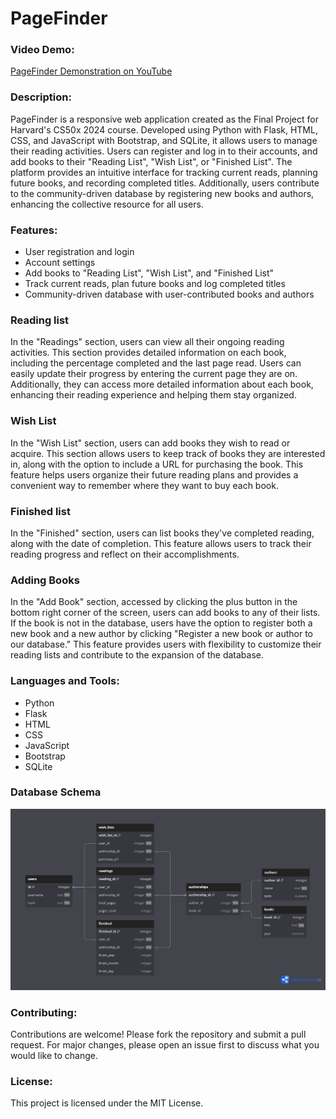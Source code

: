 # PageFinder

### Video Demo:
[PageFinder Demonstration on YouTube](https://youtu.be/tuKbJ0SmAjI)

### Description:
PageFinder is a responsive web application created as the Final Project for Harvard's CS50x 2024 course. Developed using Python with Flask, HTML, CSS, and JavaScript with Bootstrap, and SQLite, it allows users to manage their reading activities. Users can register and log in to their accounts, and add books to their "Reading List", "Wish List", or "Finished List". The platform provides an intuitive interface for tracking current reads, planning future books, and recording completed titles. Additionally, users contribute to the community-driven database by registering new books and authors, enhancing the collective resource for all users.

### Features:
- User registration and login
- Account settings
- Add books to "Reading List", "Wish List", and "Finished List"
- Track current reads, plan future books and log completed titles
- Community-driven database with user-contributed books and authors

### Reading list
In the "Readings" section, users can view all their ongoing reading activities. This section provides detailed information on each book, including the percentage completed and the last page read. Users can easily update their progress by entering the current page they are on. Additionally, they can access more detailed information about each book, enhancing their reading experience and helping them stay organized.

### Wish List
In the "Wish List" section, users can add books they wish to read or acquire. This section allows users to keep track of books they are interested in, along with the option to include a URL for purchasing the book. This feature helps users organize their future reading plans and provides a convenient way to remember where they want to buy each book.

### Finished list
In the "Finished" section, users can list books they've completed reading, along with the date of completion. This feature allows users to track their reading progress and reflect on their accomplishments.

### Adding Books
In the "Add Book" section, accessed by clicking the plus button in the bottom right corner of the screen, users can add books to any of their lists. If the book is not in the database, users have the option to register both a new book and a new author by clicking "Register a new book or author to our database." This feature provides users with flexibility to customize their reading lists and contribute to the expansion of the database.

### Languages and Tools:
- Python
- Flask
- HTML
- CSS
- JavaScript
- Bootstrap
- SQLite

### Database Schema
![Schema Image](db_schema.png)

### Contributing:
Contributions are welcome! Please fork the repository and submit a pull request. For major changes, please open an issue first to discuss what you would like to change.

### License:
This project is licensed under the MIT License.
